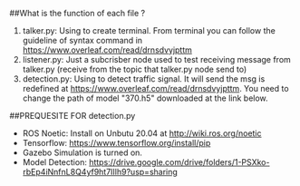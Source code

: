 
##What is the function of each file ?

1. talker.py: Using to create terminal. From terminal you can follow the guideline of syntax command in https://www.overleaf.com/read/drnsdvyjpttm
2. listener.py: Just a subcrisber node used to test receiving message from talker.py (receive from the topic that talker.py node send to)
3. detection.py: Using to detect traffic signal. It will send the msg is redefined at https://www.overleaf.com/read/drnsdvyjpttm. You need to change the path of
model "370.h5" downloaded at the link below.

##PREQUESITE FOR detection.py
- ROS Noetic: Install on Unbutu 20.04 at http://wiki.ros.org/noetic
- Tensorflow: https://www.tensorflow.org/install/pip
- Gazebo Simulation is turned on.
- Model Detection: https://drive.google.com/drive/folders/1-PSXko-rbEp4iNnfnL8Q4yf9ht7IIlh9?usp=sharing
